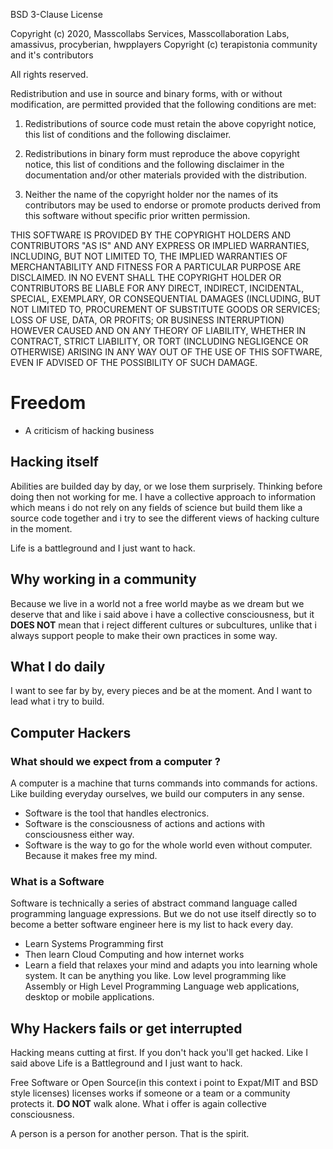 BSD 3-Clause License

Copyright (c) 2020, Masscollabs Services, Masscollaboration Labs, amassivus, procyberian, hwpplayers 
Copyright (c) terapistonia community and it's contributors

All rights reserved.

Redistribution and use in source and binary forms, with or without
modification, are permitted provided that the following conditions are met:

1. Redistributions of source code must retain the above copyright notice, this
   list of conditions and the following disclaimer.

2. Redistributions in binary form must reproduce the above copyright notice,
   this list of conditions and the following disclaimer in the documentation
   and/or other materials provided with the distribution.

3. Neither the name of the copyright holder nor the names of its
   contributors may be used to endorse or promote products derived from
   this software without specific prior written permission.

THIS SOFTWARE IS PROVIDED BY THE COPYRIGHT HOLDERS AND CONTRIBUTORS "AS IS"
AND ANY EXPRESS OR IMPLIED WARRANTIES, INCLUDING, BUT NOT LIMITED TO, THE
IMPLIED WARRANTIES OF MERCHANTABILITY AND FITNESS FOR A PARTICULAR PURPOSE ARE
DISCLAIMED. IN NO EVENT SHALL THE COPYRIGHT HOLDER OR CONTRIBUTORS BE LIABLE
FOR ANY DIRECT, INDIRECT, INCIDENTAL, SPECIAL, EXEMPLARY, OR CONSEQUENTIAL
DAMAGES (INCLUDING, BUT NOT LIMITED TO, PROCUREMENT OF SUBSTITUTE GOODS OR
SERVICES; LOSS OF USE, DATA, OR PROFITS; OR BUSINESS INTERRUPTION) HOWEVER
CAUSED AND ON ANY THEORY OF LIABILITY, WHETHER IN CONTRACT, STRICT LIABILITY,
OR TORT (INCLUDING NEGLIGENCE OR OTHERWISE) ARISING IN ANY WAY OUT OF THE USE
OF THIS SOFTWARE, EVEN IF ADVISED OF THE POSSIBILITY OF SUCH DAMAGE.

# Freedom 

* A criticism of hacking business

## Hacking itself

Abilities are builded day by day, or we lose them surprisely. Thinking before doing then not working for me. I have a collective approach to information which means i do not rely on any fields of science but build them like a source code together and i try to see the different views of hacking culture in the moment.

Life is a battleground and I just want to hack.

## Why working in a community

Because we live in a world not a free world maybe as we dream but we deserve that and like i said above i have a collective consciousness, but it **DOES NOT** mean that i reject different cultures or subcultures, unlike that i always support people to make their own practices in some way.

## What I do daily

I want to see far by by, every pieces and be at the moment. And I want to lead what i try to build.

## Computer Hackers

### What should we expect from a computer ?

A computer is a machine that turns commands into commands for actions. Like building everyday ourselves, we build our computers in any sense.

* Software is the tool that handles electronics.
* Software is the consciousness of actions and actions with consciousness either way.
* Software is the way to go for the whole world even without computer. Because it makes free my mind.

### What is a Software

Software is technically a series of abstract command language called programming language expressions. But we do not use itself directly so to become a better software engineer here is my list to hack every day.

* Learn Systems Programming first
* Then learn Cloud Computing and how internet works
* Learn a field that relaxes your mind and adapts you into learning whole system. It can be anything you like. Low level programming like Assembly or High Level Programming Language web applications, desktop or mobile applications.

## Why Hackers fails or get interrupted

Hacking means cutting at first. If you don't hack you'll get hacked. Like I said above Life is a Battleground and I just want to hack.

Free Software or Open Source(in this context i point to Expat/MIT and BSD style licenses) licenses works if someone or a team or a community protects it. **DO NOT** walk alone. What i offer is again collective consciousness.

A person is a person for another person. That is the spirit.
